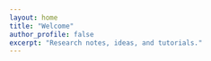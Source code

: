 ```yaml
---
layout: home
title: "Welcome"
author_profile: false
excerpt: "Research notes, ideas, and tutorials."
---
```


